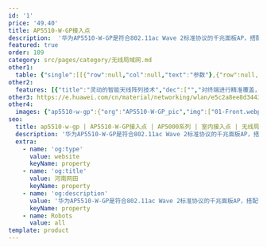 ```yaml
---
id: '1'
price: '49.40'
title: AP5510-W-GP接入点
description:  '华为AP5510-W-GP是符合802.11ac Wave 2标准协议的千兆面板AP，搭配安装件，可简单快速适配86/118/120多暗盒及非暗盒、挂墙场景。内置智能天线，隐式指示灯，全新“晨露”风格美观大方，支持GPON上行，适用于宿舍房间、酒店房间等体积较小，户型较密集场所。'
featured: true
order: 109
category: src/pages/category/无线局域网.md
other1: 
  table: {"single":[[{"row":null,"col":null,"text":"参数"},{"row":null,"col":null,"text":"AP5510-W-GP"}],[{"row":null,"col":null,"text":"尺寸（长×宽×高）"},{"row":null,"col":null,"text":"150mm×86mm×38.5mm"}],[{"row":null,"col":null,"text":"电源输入"},{"row":null,"col":null,"text":"DC：12V±5%"}],[{"row":null,"col":null,"text":"最大功耗"},{"row":null,"col":null,"text":"14.2W\n说明：实际最大功耗遵照不同国家和地区法规而有所不同。"}],[{"row":null,"col":null,"text":"接口"},{"row":null,"col":null,"text":"上行GPON×1\n下行GE×4\n"}],[{"row":null,"col":null,"text":"工作温度"},{"row":null,"col":null,"text":"0℃～+40℃"}],[{"row":null,"col":null,"text":"天线类型"},{"row":null,"col":null,"text":"内置智能天线"}],[{"row":null,"col":null,"text":"可同时在线的用户数量"},{"row":null,"col":null,"text":"≤256"}],[{"row":null,"col":null,"text":"最大发射功率"},{"row":null,"col":null,"text":"2.4G：23dBm（组合功率）\n5G：23dBm（组合功率）\n说明：实际发射功率遵照不同国家和地区法规而有所不同。"}],[{"row":null,"col":null,"text":"MIMO:空间流"},{"row":null,"col":null,"text":"2×2:2，整机4条流"}],[{"row":null,"col":null,"text":"无线协议"},{"row":null,"col":null,"text":"802.11a/b/g/n/ac/ac wave2"}],[{"row":null,"col":null,"text":"最高速率"},{"row":null,"col":null,"text":"1.267Gbps"}]]}
other2:
  features: [{"title":"灵动的智能天线阵列技术","dec":["","对终端进行精准覆盖，降低干扰，提升信号质量，信号随用户而动；",""]},{"title":"丰富的接口","dec":["","提供1个GPON上行，4个GE下行接口",""]},{"title":"云管理","dec":["","可通过华为云管理平台对AP设备及业务进行管理和运维，节省网络运维成本；",""]}]
other3: https://e.huawei.com/cn/material/networking/wlan/e5c2a8ee8d344368b0670ce83dbb320c
other4:
  images: {"ap5510-w-gp":{"org":"AP5510-W-GP_pic","img":["01-Front.webp","02-Left.webp","03-Bottom.webp","05-Rear.webp","06-Front_right_down.webp","07-Rear_left_down.webp"]}}
seo:
  title: ap5510-w-gp | AP5510-W-GP接入点 | AP5000系列 | 室内接入点 | 无线局域网 | 企业网络
  description: '华为AP5510-W-GP是符合802.11ac Wave 2标准协议的千兆面板AP，搭配安装件，可简单快速适配86/118/120多暗盒及非暗盒、挂墙场景。内置智能天线，隐式指示灯，全新“晨露”风格美观大方，支持GPON上行，适用于宿舍房间、酒店房间等体积较小，户型较密集场所。'
  extra:
    - name: 'og:type'
      value: website
      keyName: property
    - name: 'og:title'
      value: 河南网田
      keyName: property
    - name: 'og:description'
      value: '华为AP5510-W-GP是符合802.11ac Wave 2标准协议的千兆面板AP，搭配安装件，可简单快速适配86/118/120多暗盒及非暗盒、挂墙场景。内置智能天线，隐式指示灯，全新“晨露”风格美观大方，支持GPON上行，适用于宿舍房间、酒店房间等体积较小，户型较密集场所。'
      keyName: property
    - name: Robots
      value: all
template: product
---
```

